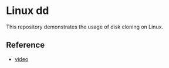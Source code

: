 # Linux dd

This repository demonstrates the usage of disk cloning on Linux.

## Reference
- [video](https://www.youtube.com/watch?v=UcF4JoFqd9E)
